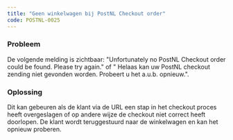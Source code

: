 ```yaml
---
title: "Geen winkelwagen bij PostNL Checkout order"
code: POSTNL-0025
---
```



<p><h3>Probleem</h3></p><p>De volgende melding is zichtbaar: "Unfortunately no PostNL Checkout order could be found. Please try again." of " Helaas kan uw PostNL checkout zending niet gevonden worden. Probeert u het a.u.b. opnieuw.".</p><p><h3>Oplossing</h3></p><p>Dit kan gebeuren als de klant via de URL een stap in het checkout proces heeft overgeslagen of op andere wijze de checkout niet correct heeft doorlopen. De klant wordt teruggestuurd naar de winkelwagen en kan het opnieuw proberen.</p>
